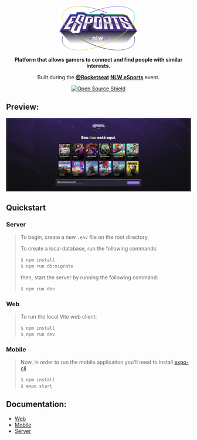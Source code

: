 <br>
<p align="center">
  <img src="web/src/assets/logo-nlw-esports.png" alt="Next Level Week E-Sports Logo"/>
</p>
<p align="center">
  <strong>Platform that allows gamers to connect and find people with similar interests.</strong>
</p>
<p align="center">
  Built during the <a href="https://github.com/Rocketseat"><strong>@Rocketseat</strong></a> <a href="https://lp.rocketseat.com.br/nlw?referralId=lucas-75728"><strong>NLW eSports</strong></a> event.
</p>
<p align="center">
  <a href="LICENSE"><img src="https://img.shields.io/badge/OPEN-SOURCE-6c21a6?style=for-the-badge" alt="Open Source Shield"></a>
</p>


## Preview:
<img src="https://github.com/LucasVieiraS/NLW-eSports/blob/main/assets/nlw-esports-web.png?raw=true">


## Quickstart

 ### Server
>
> To begin, create a new ``.env`` file on the root directory.
>
>To create a local database, run the following commands:
>```sh
>$ npm install
>$ npm run db:migrate
>```
>
>then, start the server by running the following command:
>```sh
>$ npm run dev
>```

### Web
>
>To run the local Vite web client:
>```sh
>$ npm install
>$ npm run dev
>```

### Mobile
>
>Now, in order to run the mobile application you'll need to install [expo-cli](https://docs.expo.dev/workflow/expo-cli/)
>```sh
>$ npm install
>$ expo start
>```

## Documentation:
- [Web](web#readme)
- [Mobile](mobile#readme)
- [Server](server#readme)
